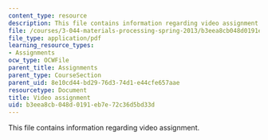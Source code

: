 ```yaml
---
content_type: resource
description: This file contains information regarding video assignment.
file: /courses/3-044-materials-processing-spring-2013/b3eea8cb048d0191eb7e72c36d5bd33d_MIT3_044S13_videoassgn.pdf
file_type: application/pdf
learning_resource_types:
- Assignments
ocw_type: OCWFile
parent_title: Assignments
parent_type: CourseSection
parent_uid: 8e10cd44-bd29-76d3-74d1-e44cfe657aae
resourcetype: Document
title: Video assignment
uid: b3eea8cb-048d-0191-eb7e-72c36d5bd33d
---
```

This file contains information regarding video assignment.

